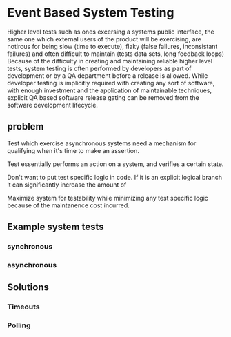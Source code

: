 # Event Based System Testing


Higher level tests such as ones excersing a systems public interface, the same one which external users of the product 
will be exercising, are notirous for being slow (time to execute), flaky (false failures, inconsistant failures) and 
often difficult to maintain (tests data sets, long feedback loops)  Because of the difficulty in creating and maintaining 
reliable higher level tests, system testing is often performed by developers as part of development or by a QA department
before a release is allowed. While developer testing is implicitly required with creating any sort of software, with enough
investment and the application of maintainable techniques, explicit QA based software release gating can be removed 
from the software development lifecycle.

## problem

Test which exercise asynchronous systems need a mechanism for qualifying when it's time to make an assertion.

Test essentially performs an action on a system, and verifies a certain state.  

Don't want to put test specific logic in code.  If it is an explicit logical branch it can significantly increase the
amount of 

Maximize system for testability while minimizing any test specific logic because of the maintanence cost incurred.



## Example system tests

### synchronous

### asynchronous

## Solutions

### Timeouts

### Polling

###

